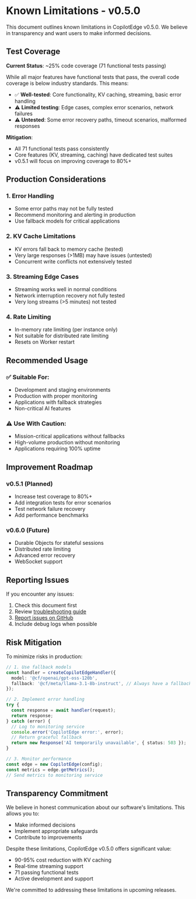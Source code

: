# Known Limitations - v0.5.0

This document outlines known limitations in CopilotEdge v0.5.0. We believe in transparency and want users to make informed decisions.

## Test Coverage

**Current Status**: ~25% code coverage (71 functional tests passing)

While all major features have functional tests that pass, the overall code coverage is below industry standards. This means:

- ✅ **Well-tested**: Core functionality, KV caching, streaming, basic error handling
- ⚠️ **Limited testing**: Edge cases, complex error scenarios, network failures
- ⚠️ **Untested**: Some error recovery paths, timeout scenarios, malformed responses

**Mitigation**: 
- All 71 functional tests pass consistently
- Core features (KV, streaming, caching) have dedicated test suites
- v0.5.1 will focus on improving coverage to 80%+

## Production Considerations

### 1. Error Handling
- Some error paths may not be fully tested
- Recommend monitoring and alerting in production
- Use fallback models for critical applications

### 2. KV Cache Limitations
- KV errors fall back to memory cache (tested)
- Very large responses (>1MB) may have issues (untested)
- Concurrent write conflicts not extensively tested

### 3. Streaming Edge Cases
- Streaming works well in normal conditions
- Network interruption recovery not fully tested
- Very long streams (>5 minutes) not tested

### 4. Rate Limiting
- In-memory rate limiting (per instance only)
- Not suitable for distributed rate limiting
- Resets on Worker restart

## Recommended Usage

### ✅ Suitable For:
- Development and staging environments
- Production with proper monitoring
- Applications with fallback strategies
- Non-critical AI features

### ⚠️ Use With Caution:
- Mission-critical applications without fallbacks
- High-volume production without monitoring
- Applications requiring 100% uptime

## Improvement Roadmap

### v0.5.1 (Planned)
- Increase test coverage to 80%+
- Add integration tests for error scenarios
- Test network failure recovery
- Add performance benchmarks

### v0.6.0 (Future)
- Durable Objects for stateful sessions
- Distributed rate limiting
- Advanced error recovery
- WebSocket support

## Reporting Issues

If you encounter any issues:

1. Check this document first
2. Review [troubleshooting guide](docs/troubleshooting.md)
3. [Report issues on GitHub](https://github.com/Klammertime/copilotedge/issues)
4. Include debug logs when possible

## Risk Mitigation

To minimize risks in production:

```typescript
// 1. Use fallback models
const handler = createCopilotEdgeHandler({
  model: '@cf/openai/gpt-oss-120b',
  fallback: '@cf/meta/llama-3.1-8b-instruct', // Always have a fallback
});

// 2. Implement error handling
try {
  const response = await handler(request);
  return response;
} catch (error) {
  // Log to monitoring service
  console.error('CopilotEdge error:', error);
  // Return graceful fallback
  return new Response('AI temporarily unavailable', { status: 503 });
}

// 3. Monitor performance
const edge = new CopilotEdge(config);
const metrics = edge.getMetrics();
// Send metrics to monitoring service
```

## Transparency Commitment

We believe in honest communication about our software's limitations. This allows you to:
- Make informed decisions
- Implement appropriate safeguards
- Contribute to improvements

Despite these limitations, CopilotEdge v0.5.0 offers significant value:
- 90-95% cost reduction with KV caching
- Real-time streaming support
- 71 passing functional tests
- Active development and support

We're committed to addressing these limitations in upcoming releases.